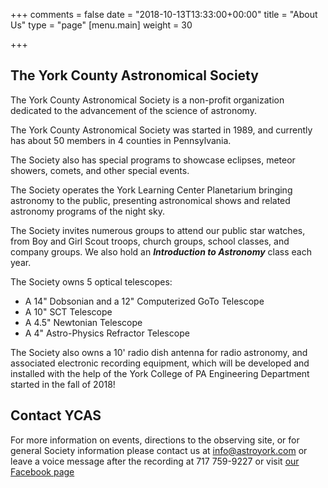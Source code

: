 +++
comments = false
date = "2018-10-13T13:33:00+00:00"
title = "About Us"
type = "page"
[menu.main]
weight = 30

+++

## The York County Astronomical Society

The York County Astronomical Society is a non-profit organization dedicated to the advancement of the science of astronomy.

The York County Astronomical Society was started in 1989, and currently has about 50 members in 4 counties in Pennsylvania.

The Society also has special programs to showcase eclipses, meteor showers, comets, and other special events.

The Society operates the York Learning Center Planetarium bringing astronomy to the public, presenting astronomical shows and related astronomy programs of the night sky.

The Society invites numerous groups to attend our public star watches, from Boy and Girl Scout troops, church groups, school classes, and company groups. We also hold an ***Introduction to Astronomy*** class each year.

The Society owns 5 optical telescopes:

* A 14" Dobsonian and a 12" Computerized GoTo Telescope
* A 10" SCT Telescope 
* A 4.5" Newtonian Telescope
* A 4" Astro-Physics Refractor Telescope

The Society also owns a 10' radio dish antenna for radio astronomy, and associated electronic recording equipment, which will be developed and installed with the help of the York College of PA Engineering Department started in the fall of 2018!

## Contact YCAS
For more information on events, directions to the observing site, or for general Society information please contact us at <a href="mailto:info@astroyork.com"><font color="#FFCC66">info@astroyork.com</font></a> or leave a voice message after the recording at 717 759-9227 or visit [our Facebook page](https://www.facebook.com/astroyork)
